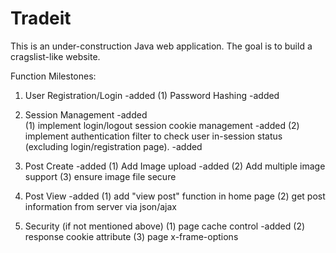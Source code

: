 # Tradeit

This is an under-construction Java web application. The goal is to build a cragslist-like website.

Function Milestones:
1. User Registration/Login                                                                                      -added
    (1) Password Hashing                                                                                        -added  
2. Session Management                                                                                           -added  
    (1) implement login/logout session cookie management                                                        -added
    (2) implement authentication filter to check user in-session status (excluding login/registration page).    -added
3. Post Create                                                                                                  -added
    (1) Add Image upload                                                                                        -added
    (2) Add multiple image support
    (3) ensure image file secure
4. Post View                                                                                                    -added
    (1) add "view post" function in home page
    (2) get post information from server via json/ajax

5. Security (if not mentioned above)
    (1) page cache control                                                                                      -added
    (2) response cookie attribute
    (3) page x-frame-options
